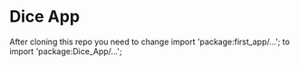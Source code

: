 # Dice App

After cloning this repo you need to change
import 'package:first_app/...';
to
import 'package:Dice_App/...';
